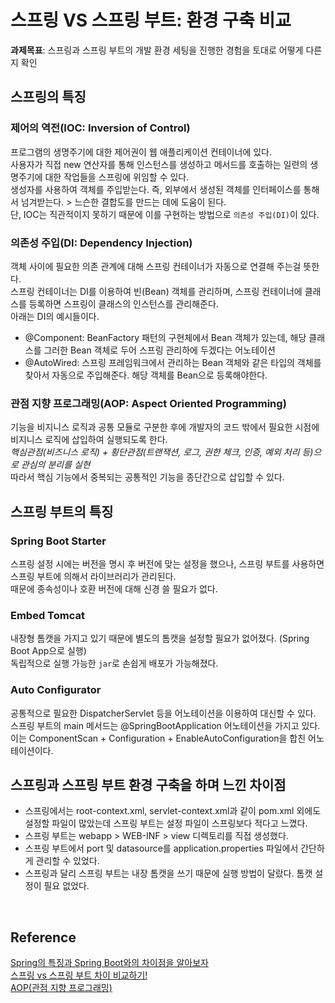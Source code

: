 # 스프링 VS 스프링 부트: 환경 구축 비교

**과제목표**: 스프링과 스프링 부트의 개발 환경 세팅을 진행한 경험을 토대로 어떻게 다른지 확인

## 스프링의 특징
### 제어의 역전(IOC: Inversion of Control)
프로그램의 생명주기에 대한 제어권이 웹 애플리케이션 컨테이너에 있다.   
사용자가 직접 new 연산자를 통해 인스턴스를 생성하고 메서드를 호출하는 일련의 생명주기에 대한 작업들을 스프링에 위임할 수 있다.   
생성자를 사용하여 객체를 주입받는다. 즉, 외부에서 생성된 객체를 인터페이스를 통해서 넘겨받는다. \> 느슨한 결합도를 만드는 데에 도움이 된다.   
단, IOC는 직관적이지 못하기 때문에 이를 구현하는 방법으로 ``의존성 주입(DI)``이 있다.

### 의존성 주입(DI: Dependency Injection)
객체 사이에 필요한 의존 관계에 대해 스프링 컨테이너가 자동으로 연결해 주는걸 뜻한다.   
스프링 컨테이너는 DI를 이용하여 빈(Bean) 객체를 관리하며, 스프링 컨테이너에 클래스를 등록하면 스프링이 클래스의 인스턴스를 관리해준다.   
아래는 DI의 예시들이다.   
* @Component: BeanFactory 패턴의 구현체에서 Bean 객체가 있는데, 해당 클래스를 그러한 Bean 객체로 두어 스프링 관리하에 두겠다는 어노테이션   
* @AutoWired: 스프링 프레임워크에서 관리하는 Bean 객체와 같은 타입의 객체를 찾아서 자동으로 주입해준다. 해당 객체를 Bean으로 등록해야한다.   

### 관점 지향 프로그래밍(AOP: Aspect Oriented Programming)
기능을 비지니스 로직과 공통 모듈로 구분한 후에 개발자의 코드 밖에서 필요한 시점에 비지니스 로직에 삽입하여 실행되도록 한다.   
*핵심관점(비즈니스 로직) + 횡단관점(트랜잭션, 로그, 권한 체크, 인증, 예외 처리 등)으로 관심의 분리를 실현*   
따라서 핵심 기능에서 중복되는 공통적인 기능을 종단간으로 삽입할 수 있다.

## 스프링 부트의 특징
### Spring Boot Starter
스프링 설정 시에는 버전을 명시 후 버전에 맞는 설정을 했으나, 스프링 부트를 사용하면 스프링 부트에 의해서 라이브러리가 관리된다.   
때문에 종속성이나 호환 버전에 대해 신경 쓸 필요가 없다.

### Embed Tomcat
내장형 톰캣을 가지고 있기 때문에 별도의 톰캣을 설정할 필요가 없어졌다. (Spring Boot App으로 실행)   
독립적으로 실행 가능한 ``jar``로 손쉽게 배포가 가능해졌다.

### Auto Configurator
공통적으로 필요한 DispatcherServlet 등을 어노테이션을 이용하여 대신할 수 있다.   
스프링 부트의 main 메서드는 @SpringBootApplication 어노테이션을 가지고 있다.   
이는 ComponentScan + Configuration + EnableAutoConfiguration을 합친 어노테이션이다.

## 스프링과 스프링 부트 환경 구축을 하며 느낀 차이점
* 스프링에서는 root-context.xml, servlet-context.xml과 같이 pom.xml 외에도 설정할 파일이 많았는데 스프링 부트는 설정 파일이 스프링보다 적다고 느꼈다.
* 스프링 부트는 webapp \> WEB-INF \> view 디렉토리를 직접 생성했다.
* 스프링 부트에서 port 및 datasource를 application.properties 파일에서 간단하게 관리할 수 있었다.
* 스프링과 달리 스프링 부트는 내장 톰캣을 쓰기 때문에 실행 방법이 달랐다. 톰캣 설정이 필요 없었다.


<br>

## Reference
[Spring의 특징과 Spring Boot와의 차이점을 알아보자](https://msyu1207.tistory.com/entry/Spring-VS-Spring-Boot-%EC%B0%A8%EC%9D%B4%EC%A0%90%EC%9D%84-%EC%95%8C%EC%95%84%EB%B3%B4%EC%9E%90)   
[스프링 vs 스프링 부트 차이 비교하기!](https://sas-study.tistory.com/274)   
[AOP(관점 지향 프로그래밍)](https://velog.io/@gillog/AOP%EA%B4%80%EC%A0%90-%EC%A7%80%ED%96%A5-%ED%94%84%EB%A1%9C%EA%B7%B8%EB%9E%98%EB%B0%8D)   
